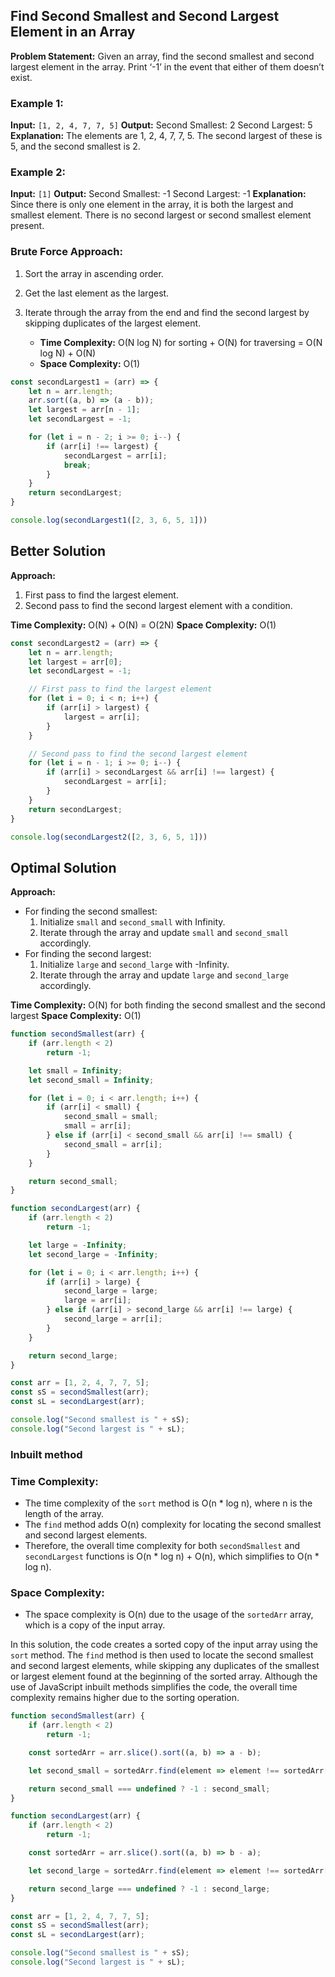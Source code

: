 ## Find Second Smallest and Second Largest Element in an Array
**Problem Statement:** Given an array, find the second smallest and second largest element in the array. Print ‘-1’ in the event that either of them doesn’t exist.

### Example 1:
**Input:** `[1, 2, 4, 7, 7, 5]`
**Output:**
Second Smallest: 2
Second Largest: 5
**Explanation:** The elements are 1, 2, 4, 7, 7, 5. The second largest of these is 5, and the second smallest is 2.

### Example 2:
**Input:** `[1]`
**Output:**
Second Smallest: -1
Second Largest: -1
**Explanation:** Since there is only one element in the array, it is both the largest and smallest element. There is no second largest or second smallest element present.

### Brute Force Approach:
1. Sort the array in ascending order.
2. Get the last element as the largest.
3. Iterate through the array from the end and find the second largest by skipping duplicates of the largest element.

   - **Time Complexity:** O(N log N) for sorting + O(N) for traversing = O(N log N) + O(N)
   - **Space Complexity:** O(1)

```javascript
const secondLargest1 = (arr) => {
    let n = arr.length;
    arr.sort((a, b) => (a - b));
    let largest = arr[n - 1];
    let secondLargest = -1;

    for (let i = n - 2; i >= 0; i--) {
        if (arr[i] !== largest) {
            secondLargest = arr[i];
            break;
        }
    }
    return secondLargest;
}

console.log(secondLargest1([2, 3, 6, 5, 1]))
```

## Better Solution

**Approach:**
1. First pass to find the largest element.
2. Second pass to find the second largest element with a condition.

**Time Complexity:** O(N) + O(N) = O(2N)
**Space Complexity:** O(1)

```javascript
const secondLargest2 = (arr) => {
    let n = arr.length;
    let largest = arr[0];
    let secondLargest = -1;

    // First pass to find the largest element
    for (let i = 0; i < n; i++) {
        if (arr[i] > largest) {
            largest = arr[i];
        }
    }

    // Second pass to find the second largest element
    for (let i = n - 1; i >= 0; i--) {
        if (arr[i] > secondLargest && arr[i] !== largest) {
            secondLargest = arr[i];
        }
    }
    return secondLargest;
}

console.log(secondLargest2([2, 3, 6, 5, 1]))
```

## Optimal Solution

**Approach:**
- For finding the second smallest:
  1. Initialize `small` and `second_small` with Infinity.
  2. Iterate through the array and update `small` and `second_small` accordingly.
- For finding the second largest:
  1. Initialize `large` and `second_large` with -Infinity.
  2. Iterate through the array and update `large` and `second_large` accordingly.

**Time Complexity:** O(N) for both finding the second smallest and the second largest
**Space Complexity:** O(1)

```javascript
function secondSmallest(arr) {
    if (arr.length < 2)
        return -1;

    let small = Infinity;
    let second_small = Infinity;

    for (let i = 0; i < arr.length; i++) {
        if (arr[i] < small) {
            second_small = small;
            small = arr[i];
        } else if (arr[i] < second_small && arr[i] !== small) {
            second_small = arr[i];
        }
    }

    return second_small;
}

function secondLargest(arr) {
    if (arr.length < 2)
        return -1;

    let large = -Infinity;
    let second_large = -Infinity;

    for (let i = 0; i < arr.length; i++) {
        if (arr[i] > large) {
            second_large = large;
            large = arr[i];
        } else if (arr[i] > second_large && arr[i] !== large) {
            second_large = arr[i];
        }
    }

    return second_large;
}

const arr = [1, 2, 4, 7, 7, 5];
const sS = secondSmallest(arr);
const sL = secondLargest(arr);

console.log("Second smallest is " + sS);
console.log("Second largest is " + sL);

```

### Inbuilt method

### Time Complexity:

- The time complexity of the `sort` method is O(n * log n), where n is the length of the array.
- The `find` method adds O(n) complexity for locating the second smallest and second largest elements.
- Therefore, the overall time complexity for both `secondSmallest` and `secondLargest` functions is O(n * log n) + O(n), which simplifies to O(n * log n).

### Space Complexity:

- The space complexity is O(n) due to the usage of the `sortedArr` array, which is a copy of the input array.

In this solution, the code creates a sorted copy of the input array using the `sort` method. The `find` method is then used to locate the second smallest and second largest elements, while skipping any duplicates of the smallest or largest element found at the beginning of the sorted array. Although the use of JavaScript inbuilt methods simplifies the code, the overall time complexity remains higher due to the sorting operation.

```javascript
function secondSmallest(arr) {
    if (arr.length < 2)
        return -1;

    const sortedArr = arr.slice().sort((a, b) => a - b);

    let second_small = sortedArr.find(element => element !== sortedArr[0]);

    return second_small === undefined ? -1 : second_small;
}

function secondLargest(arr) {
    if (arr.length < 2)
        return -1;

    const sortedArr = arr.slice().sort((a, b) => b - a);

    let second_large = sortedArr.find(element => element !== sortedArr[0]);

    return second_large === undefined ? -1 : second_large;
}

const arr = [1, 2, 4, 7, 7, 5];
const sS = secondSmallest(arr);
const sL = secondLargest(arr);

console.log("Second smallest is " + sS);
console.log("Second largest is " + sL);
```






